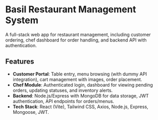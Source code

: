 # Basil Restaurant Management System

A full-stack web app for restaurant management, including customer ordering, chef dashboard for order handling, and backend API with authentication.

## Features
- **Customer Portal**: Table entry, menu browsing (with dummy API integration), cart management with images, order placement.
- **Chef Module**: Authenticated login, dashboard for viewing pending orders, updating statuses, and inventory alerts.
- **Backend**: Node.js/Express with MongoDB for data storage, JWT authentication, API endpoints for orders/menus.
- **Tech Stack**: React (Vite), Tailwind CSS, Axios, Node.js, Express, Mongoose, JWT.

